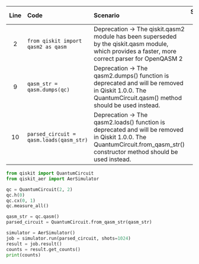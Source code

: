 | Line | Code | Scenario | Scenario Id | Reference | Artifact | Refactoring |
| :--: | :--- | :------- | :---------: | :-------: | :------- | :---------- |
| 2 | `from qiskit import qasm2 as qasm` | Deprecation -> The qiskit.qasm2 module has been superseded by the qiskit.qasm module, which provides a faster, more correct parser for OpenQASM 2 | * | 2edcf1ef-edac-448b-be69-fe31c5179872 | qiskit.qasm2 | `from qiskit.qasm import QASM2Lexer, QASM2Parser` |
| 9 | `qasm_str = qasm.dumps(qc)` | Deprecation -> The qasm2.dumps() function is deprecated and will be removed in Qiskit 1.0.0. The QuantumCircuit.qasm() method should be used instead. | * | 4a85ead9-680f-49b5-b1dc-982401b98f61 | qasm.dumps | `qasm_str = qc.qasm()` |
| 10 | `parsed_circuit = qasm.loads(qasm_str)` | Deprecation -> The qasm2.loads() function is deprecated and will be removed in Qiskit 1.0.0. The QuantumCircuit.from_qasm_str() constructor method should be used instead. | * | a1be9ccb-ff98-44ba-a1b5-57e100241a55 | qasm.loads | `parsed_circuit = QuantumCircuit.from_qasm_str(qasm_str)` |


```python
from qiskit import QuantumCircuit
from qiskit_aer import AerSimulator

qc = QuantumCircuit(2, 2)
qc.h(0)
qc.cx(0, 1)
qc.measure_all()

qasm_str = qc.qasm()
parsed_circuit = QuantumCircuit.from_qasm_str(qasm_str)

simulator = AerSimulator()
job = simulator.run(parsed_circuit, shots=1024)
result = job.result()
counts = result.get_counts()
print(counts)
```